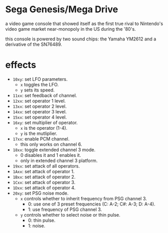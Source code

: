 # Sega Genesis/Mega Drive

a video game console that showed itself as the first true rival to Nintendo's video game market near-monopoly in the US during the '80's.

this console is powered by two sound chips: the Yamaha YM2612 and a derivative of the SN76489.

# effects

- `10xy`: set LFO parameters.
  - `x` toggles the LFO.
  - `y` sets its speed.
- `11xx`: set feedback of channel.
- `12xx`: set operator 1 level.
- `13xx`: set operator 2 level.
- `14xx`: set operator 3 level.
- `15xx`: set operator 4 level.
- `16xy`: set multiplier of operator.
  - `x` is the operator (1-4).
  - `y` is the mutliplier.
- `17xx`: enable PCM channel.
  - this only works on channel 6.
- `18xx`: toggle extended channel 3 mode.
  - 0 disables it and 1 enables it.
  - only in extended channel 3 platform.
- `19xx`: set attack of all operators.
- `1Axx`: set attack of operator 1.
- `1Bxx`: set attack of operator 2.
- `1Cxx`: set attack of operator 3.
- `1Dxx`: set attack of operator 4.
- `20xy`: set PSG noise mode.
  - `x` controls whether to inherit frequency from PSG channel 3.
    - 0: use one of 3 preset frequencies (C: A-2; C#: A-3; D: A-4).
    - 1: use frequency of PSG channel 3.
  - `y` controls whether to select noise or thin pulse.
    - 0: thin pulse.
    - 1: noise.
